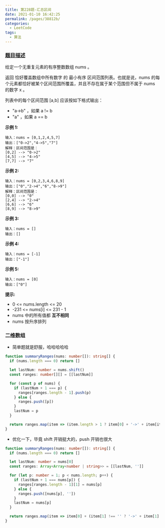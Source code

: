 ```yaml
---
title: 第228题-汇总区间
date: 2021-01-10 16:42:25
permalink: /pages/38812b/
categories:
  - LeetCode
tags:
  - 算法
---
```


### [题目描述](https://leetcode-cn.com/problems/summary-ranges/)

给定一个无重复元素的有序整数数组 <span class="span-shadow">nums</span> 。

返回 恰好覆盖数组中所有数字 的 最小有序 区间范围列表。也就是说，<span class="span-shadow">nums</span> 的每个元素都恰好被某个区间范围所覆盖，并且不存在属于某个范围但不属于 <span class="span-shadow">nums</span> 的数字 <span class="span-shadow">x</span> 。

<!-- more -->

列表中的每个区间范围 <span class="span-shadow">[a,b]</span> 应该按如下格式输出：

- <span class="span-shadow">"a->b"</span> ，如果 <span class="span-shadow">a != b</span>
- <span class="span-shadow">"a"</span> ，如果 <span class="span-shadow">a == b</span>

**示例 1:**

```
输入：nums = [0,1,2,4,5,7]
输出：["0->2","4->5","7"]
解释：区间范围是：
[0,2] --> "0->2"
[4,5] --> "4->5"
[7,7] --> "7"
```

**示例 2:**

```
输入：nums = [0,2,3,4,6,8,9]
输出：["0","2->4","6","8->9"]
解释：区间范围是：
[0,0] --> "0"
[2,4] --> "2->4"
[6,6] --> "6"
[8,9] --> "8->9"
```

**示例 3:**

```
输入：nums = []
输出：[]
```

**示例 4:**

```
输入：nums = [-1]
输出：["-1"]
```

**示例 5:**

```
输入：nums = [0]
输出：["0"]
```

**提示:**

- <span class="span-shadow">0 <= nums.length <= 20</span>
- <span class="span-shadow">-231 <= nums[i] <= 231 - 1</span>
- <span class="span-shadow">nums</span> 中的所有值都 **互不相同**
- <span class="span-shadow">nums</span> 按升序排列

### 二维数组

- 简单题就是舒服，哈哈哈哈哈

```TypeScript
function summaryRanges(nums: number[]): string[] {
  if (nums.length === 0) return []

  let lastNum: number = nums.shift()
  const ranges: number[][] = [[lastNum]]

  for (const p of nums) {
    if (lastNum + 1 === p) {
      ranges[ranges.length - 1].push(p)
    } else {
      ranges.push([p])
    }
    lastNum = p
  }

  return ranges.map(item => (item.length > 1 ? item[0] + '->' + item[item.length - 1] : item[0] + ''))
}
```

- 优化一下，毕竟 shift 开销挺大的，push 开销也很大

```TypeScript
function summaryRanges(nums: number[]): string[] {
  if (nums.length === 0) return []

  let lastNum: number = nums[0]
  const ranges: Array<Array<number | string>> = [[lastNum, '']]

  for (let p: number = 1; p < nums.length; p++) {
    if (lastNum + 1 === nums[p]) {
      ranges[ranges.length - 1][1] = nums[p]
    } else {
      ranges.push([nums[p], ''])
    }
    lastNum = nums[p]
  }

  return ranges.map(item => item[0] + (item[1] !== '' ? '->' + item[1] : ''))
}
```
